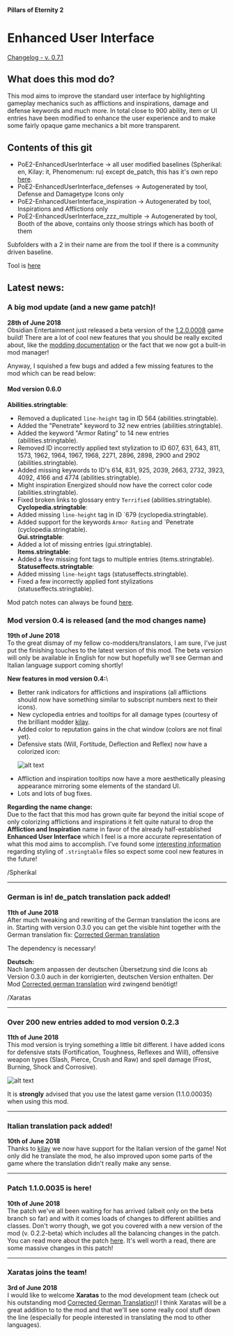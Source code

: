 #### Pillars of Eternity 2
# Enhanced User Interface

[Changelog - v. 0.7.1](https://github.com/Xaratas/pillarsofeternity-2-Enhanced-UI/blob/master/changelog.md#changelog)

## What does this mod do?

This mod aims to improve the standard user interface by highlighting gameplay mechanics such as afflictions and inspirations, damage and defense keywords and much more. In total close to 900 ability, item or UI entries have been modified to enhance the user experience and to make some fairly opaque game mechanics a bit more transparent.

## Contents of this git
- PoE2-EnhancedUserInterface -> all user modified baselines (Spherikal: en, Kilay: it, Phenomenum: ru) except de_patch, this has it's own repo [here](https://github.com/AurelioSilver/pillarsofeternity-2-german-patch).
- PoE2-EnhancedUserInterface_defenses -> Autogenerated by tool, Defense and Damagetype Icons only
- PoE2-EnhancedUserInterface_inspiration -> Autogenerated by tool, Inspirations and Afflictions only
- PoE2-EnhancedUserInterface_zzz_multiple -> Autogenerated by tool, Booth of the above, contains only thoose strings which has booth of them

Subfolders with a 2 in their name are from the tool if there is a community driven baseline.

Tool is [here](https://github.com/AurelioSilver/pillarsofeternity-2-german-patch/tree/master/translation_helper/PoE2%20-%20eclipse%20project%20text%20normalisierer)

## Latest news:
### A big mod update (and a new game patch)!
**28th of June 2018**\
Obsidian Entertainment just released a beta version of the [1.2.0.0008](https://forums.obsidian.net/topic/103043-patch-120-updates-thread/) game build! There are a lot of cool new features that you should be really excited about, like the [modding documentation](https://eternity.obsidian.net/game-data-formats/concepts) or the fact that we now got a built-in mod manager!

Anyway, I squished a few bugs and added a few missing features to the mod which can be read below:
#### Mod version 0.6.0
**Abilities.stringtable**:
- Removed a duplicated `line-height` tag in ID 564 (abilities.stringtable).
- Added the "Penetrate" keyword to 32 new entries (abilities.stringtable).
- Added the keyword "Armor Rating" to 14 new entries (abilities.stringtable).
- Removed ID incorrectly applied text stylization to ID 607, 631, 643, 811, 1573, 1962, 1964, 1967, 1968, 2271, 2896, 2898, 2900 and 2902 (abilities.stringtable).
- Added missing keywords to ID's 614, 831, 925, 2039, 2663, 2732, 3923, 4092, 4166 and 4774 (abilities.stringtable).
- Might inspiration Energized should now have the correct color code (abilities.stringtable).
- Fixed broken links to glossary entry `Terrified` (abilities.stringtable).\
**Cyclopedia.stringtable**:
- Added missing `line-height` tag in ID `679 (cyclopedia.stringtable).
- Added support for the keywords `Armor Rating` and `Penetrate (cyclopedia.stringtable).\
**Gui.stringtable**:
- Added a lot of missing entries (gui.stringtable).\
**Items.stringtable**:
- Added a few missing font tags to multiple entries (items.stringtable).\
**Statuseffects.stringtable**:
- Added missing `line-height` tags (statuseffects.stringtable).
- Fixed a few incorrectly applied font stylizations (statuseffects.stringtable).

Mod patch notes can always be found [here](https://github.com/Xaratas/pillarsofeternity-2-Enhanced-UI/blob/beta/changelog.md#changelog).

### Mod version 0.4 is released (and the mod changes name)
**19th of June 2018**\
To the great dismay of my fellow co-modders/translators, I am sure, I've just put the finishing touches to the latest version of this mod. The beta version will only be available in English for now but hopefully we'll see German and Italian language support coming shortly!

**New features in mod version 0.4:**\
* Better rank indicators for afflictions and inspirations (all afflictions should now have something similar to subscript numbers next to their icons).
* New cyclopedia entries and tooltips for all damage types (courtesy of the brilliant modder [kilay](https://forums.nexusmods.com/index.php?/user/26711484-kilay/).
* Added color to reputation gains in the chat window (colors are not final yet).
* Defensive stats (Will, Fortitude, Deflection and Reflex) now have a colorized icon:

 &nbsp;&nbsp;&nbsp;&nbsp;&nbsp;&nbsp;![alt text](https://i.imgur.com/JFoMw5O.png "Defense icons")

* Affliction and inspiration tooltips now have a more aesthetically pleasing
appearance mirroring some elements of the standard UI.
* Lots and lots of bug fixes.

**Regarding the name change:**\
Due to the fact that this mod has grown quite far beyond the initial scope of only colorizing afflictions and inspirations it felt quite natural to drop the **Affliction and Inspiration** name in favor of the already half-established **Enhanced User Interface** which I feel is a more accurate representation of what this mod aims to accomplish. I've found some [interesting information](http://digitalnativestudios.com/textmeshpro/docs/rich-text/) regarding styling of `.stringtable` files so expect some cool new features in the future!

/Spherikal

***

### German is in!  de_patch translation pack added!
**11th of June 2018**\
After much tweaking and rewriting of the German translation the icons are in. Starting with version 0.3.0 you can get the visible hint together with the German translation fix: [Corrected German translation](https://www.nexusmods.com/pillarsofeternity2/mods/5)

The dependency is necessary!

**Deutsch:**\
Nach langem anpassen der deutschen Übersetzung sind die Icons ab Version 0.3.0 auch in der korrigierten, deutschen Version enthalten.
Der Mod [Corrected german translation](https://www.nexusmods.com/pillarsofeternity2/mods/5) wird zwingend benötigt!

/Xaratas

***

### Over 200 new entries added to mod version 0.2.3
**11th of June 2018**\
This mod version is trying something a little bit different. I have added icons for defensive stats (Fortification, Toughness, Reflexes and Will), offensive weapon types (Slash, Pierce, Crush and Raw) and spell damage (Frost, Burning, Shock and Corrosive).

![alt text](https://i.imgur.com/p4XGP1G.png "Damage icons")

It is **strongly** advised that you use the latest game version (1.1.0.00035) when using this mod.

***

### Italian translation pack added!
**10th of June 2018**\
Thanks to [kilay](https://forums.nexusmods.com/index.php?/user/26711484-kilay/) we now have support for the Italian version of the game! Not only did he translate the mod, he also improved upon some parts of the game where the translation didn't really make any sense.

***

### Patch 1.1.0.0035 is here!
**10th of June 2018**\
The patch we've all been waiting for has arrived (albeit only on the beta branch so far) and with it comes loads of changes to different abilities and classes. Don't worry though, we got you covered with a new version of the mod (v. 0.2.2-beta) which includes all the balancing changes in the patch. You can read more about the patch [here](https://forums.obsidian.net/topic/101944-patch-notes-for-1100035/). It's well worth a read, there are some massive changes in this patch!

***

### Xaratas joins the team!
**3rd of June 2018**\
I would like to welcome **Xaratas** to the mod development team (check out his outstanding mod [Corrected German Translation](https://www.nexusmods.com/pillarsofeternity2/mods/5))! I think Xaratas will be a great addition to to the mod and that we'll see some really cool stuff down the line (especially for people interested in translating the mod to other languages).
